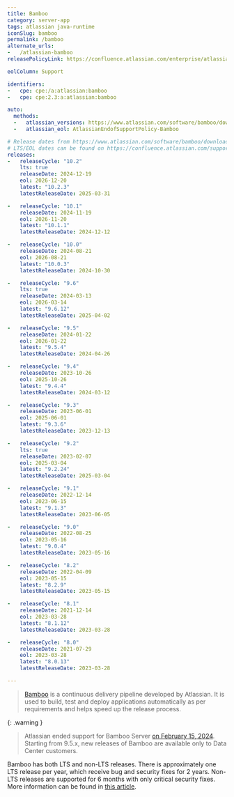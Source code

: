 ```yaml
---
title: Bamboo
category: server-app
tags: atlassian java-runtime
iconSlug: bamboo
permalink: /bamboo
alternate_urls:
-   /atlassian-bamboo
releasePolicyLink: https://confluence.atlassian.com/enterprise/atlassian-enterprise-releases-948227420.html

eolColumn: Support

identifiers:
-   cpe: cpe:/a:atlassian:bamboo
-   cpe: cpe:2.3:a:atlassian:bamboo

auto:
  methods:
  -   atlassian_versions: https://www.atlassian.com/software/bamboo/download-archives
  -   atlassian_eol: AtlassianEndofSupportPolicy-Bamboo

# Release dates from https://www.atlassian.com/software/bamboo/download-archives.
# LTS/EOL dates can be found on https://confluence.atlassian.com/support/atlassian-support-end-of-life-policy-201851003.html
releases:
-   releaseCycle: "10.2"
    lts: true
    releaseDate: 2024-12-19
    eol: 2026-12-20
    latest: "10.2.3"
    latestReleaseDate: 2025-03-31

-   releaseCycle: "10.1"
    releaseDate: 2024-11-19
    eol: 2026-11-20
    latest: "10.1.1"
    latestReleaseDate: 2024-12-12

-   releaseCycle: "10.0"
    releaseDate: 2024-08-21
    eol: 2026-08-21
    latest: "10.0.3"
    latestReleaseDate: 2024-10-30

-   releaseCycle: "9.6"
    lts: true
    releaseDate: 2024-03-13
    eol: 2026-03-14
    latest: "9.6.12"
    latestReleaseDate: 2025-04-02

-   releaseCycle: "9.5"
    releaseDate: 2024-01-22
    eol: 2026-01-22
    latest: "9.5.4"
    latestReleaseDate: 2024-04-26

-   releaseCycle: "9.4"
    releaseDate: 2023-10-26
    eol: 2025-10-26
    latest: "9.4.4"
    latestReleaseDate: 2024-03-12

-   releaseCycle: "9.3"
    releaseDate: 2023-06-01
    eol: 2025-06-01
    latest: "9.3.6"
    latestReleaseDate: 2023-12-13

-   releaseCycle: "9.2"
    lts: true
    releaseDate: 2023-02-07
    eol: 2025-03-04
    latest: "9.2.24"
    latestReleaseDate: 2025-03-04

-   releaseCycle: "9.1"
    releaseDate: 2022-12-14
    eol: 2023-06-15
    latest: "9.1.3"
    latestReleaseDate: 2023-06-05

-   releaseCycle: "9.0"
    releaseDate: 2022-08-25
    eol: 2023-05-16
    latest: "9.0.4"
    latestReleaseDate: 2023-05-16

-   releaseCycle: "8.2"
    releaseDate: 2022-04-09
    eol: 2023-05-15
    latest: "8.2.9"
    latestReleaseDate: 2023-05-15

-   releaseCycle: "8.1"
    releaseDate: 2021-12-14
    eol: 2023-03-28
    latest: "8.1.12"
    latestReleaseDate: 2023-03-28

-   releaseCycle: "8.0"
    releaseDate: 2021-07-29
    eol: 2023-03-28
    latest: "8.0.13"
    latestReleaseDate: 2023-03-28

---
```


> [Bamboo](https://www.atlassian.com/software/bamboo) is a continuous delivery pipeline developed by Atlassian. It is
> used to build, test and deploy applications automatically as per requirements and helps speed up the release process.

{: .warning }
> Atlassian ended support for Bamboo Server [on February 15, 2024](https://www.atlassian.com/migration/assess/journey-to-cloud).
> Starting from 9.5.x, new releases of Bamboo are available only to Data Center customers.

Bamboo has both LTS and non-LTS releases. There is approximately one LTS release per year, which receive bug and
security fixes for 2 years. Non-LTS releases are supported for 6 months with only critical security fixes. More
information can be found in [this article](https://www.atlassian.com/blog/enterprise/introducing-enterprise-releases).
